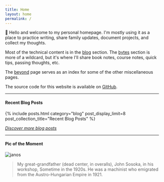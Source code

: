 ```yaml
---
title: Home
layout: home
permalink: /
---
```


👋 Hello and welcome to my personal homepage. I'm mostly using it as a place to practice writing, share family updates, 
document projects, and collect my thoughts.

Most of the technical content is in the [blog](/blog) section. The [bytes](/notes) section is more of a wildcard, but it's 
where I'll share book notes, course notes, quick tips, passing thoughts, etc.

The [beyond](/beyond) page serves as an index for some of the other miscellaneous pages.

The source code for this website is available on [GitHub](https://github.com/johnsosoka/jscom-blog).

---

#### Recent Blog Posts
{% include posts.html category="blog" post_display_limit=8 post_collection_title="Recent Blog Posts" %}

_[Discover more blog posts](/blog)_

---

#### Pic of the Moment

![janos](https://media.johnsosoka.com/pages/homepage/sosoka-workshop.jpeg)
> My great-grandfather (dead center, in overalls), John Sosoka, in his workshop, Sometime in the 1920s.
> He was a machinist who emigrated from the Austro-Hungarian Empire in 1921.


